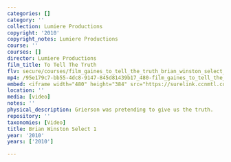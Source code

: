 ```yaml
---
categories: []
category: ''
collection: Lumiere Productions
copyright: '2010'
copyright_notes: Lumiere Productions
course: ''
courses: []
director: Lumiere Productions
film_title: To Tell The Truth
flv: secure/courses/film_gaines_to_tell_the_truth_brian_winston_select_1.flv
mp4: /95e179c7-bb55-4dc8-9147-845d81439b17_480-film_gaines_to_tell_the_truth_brian_winston_select_1.mp4
embed: <iframe width="480" height="384" src="https://surelink.ccnmtl.columbia.edu/video/?player=mp4_secure_stream&file=/95e179c7-bb55-4dc8-9147-845d81439b17_480-film_gaines_to_tell_the_truth_brian_winston_select_1.mp4&width=480&height=360&poster=https://d369ay3g98xik5.cloudfront.net/thumbs/2016/11/17/95e179c7-bb55-4dc8-9147-845d81439b17-00002.jpg&authtype=wind"></iframe>
location: ''
media: [video]
notes: ''
physical_description: Grierson was pretending to give us the truth.
repository: ''
taxonomies: [Video]
title: Brian Winston Select 1
year: '2010'
years: ['2010']

---
```

